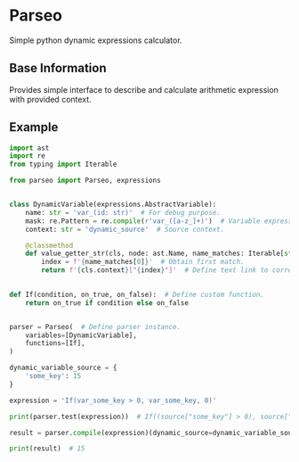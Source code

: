 # Parseo
 Simple python dynamic expressions calculator.
 
## Base Information
Provides simple interface to describe and calculate arithmetic expression with provided context.

## Example
```python
import ast
import re
from typing import Iterable

from parseo import Parseo, expressions


class DynamicVariable(expressions.AbstractVariable):
    name: str = 'var_(id: str)'  # For debug purpose.
    mask: re.Pattern = re.compile(r'var_([a-z_]+)')  # Variable expression mask.
    context: str = 'dynamic_source'  # Source context.

    @classmethod
    def value_getter_str(cls, node: ast.Name, name_matches: Iterable[str]):
        index = f'{name_matches[0]}'  # Obtain first match.
        return f'{cls.context}["{index}"]'  # Define text link to corresponding data in source.

    
def If(condition, on_true, on_false):  # Define custom function.
    return on_true if condition else on_false


parser = Parseo(  # Define parser instance.
    variables=[DynamicVariable],
    functions=[If],
)

dynamic_variable_source = {
    'some_key': 15
}

expression = 'If(var_some_key > 0, var_some_key, 0)'

print(parser.test(expression))  # If((source["some_key"] > 0), source["some_key"], 0)

result = parser.compile(expression)(dynamic_source=dynamic_variable_source)

print(result)  # 15
```